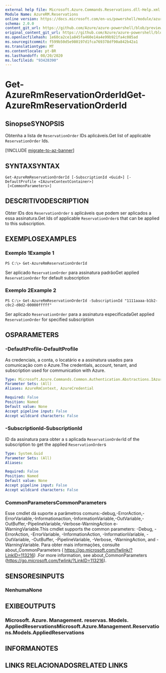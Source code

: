 ```yaml
---
external help file: Microsoft.Azure.Commands.Reservations.dll-Help.xml
Module Name: AzureRM.Reservations
online version: https://docs.microsoft.com/en-us/powershell/module/azurerm.reservations/get-azurermreservationorderid
schema: 2.0.0
content_git_url: https://github.com/Azure/azure-powershell/blob/preview/src/ResourceManager/Reservations/Commands.Reservations/help/Get-AzureRmReservationOrderId.md
original_content_git_url: https://github.com/Azure/azure-powershell/blob/preview/src/ResourceManager/Reservations/Commands.Reservations/help/Get-AzureRmReservationOrderId.md
ms.openlocfilehash: 1e60ca2ce1a845fa460e14a4e99b921fa4c085ad
ms.sourcegitcommit: f599b50d5e980197d1fca769378df90a842b42a1
ms.translationtype: MT
ms.contentlocale: pt-BR
ms.lasthandoff: 08/20/2020
ms.locfileid: "93428390"
---
```

# <span data-ttu-id="3562e-101">Get-AzureRmReservationOrderId</span><span class="sxs-lookup"><span data-stu-id="3562e-101">Get-AzureRmReservationOrderId</span></span>

## <span data-ttu-id="3562e-102">Sinopse</span><span class="sxs-lookup"><span data-stu-id="3562e-102">SYNOPSIS</span></span>
<span data-ttu-id="3562e-103">Obtenha a lista de `ReservationOrder` IDs aplicáveis.</span><span class="sxs-lookup"><span data-stu-id="3562e-103">Get list of applicable `ReservationOrder` Ids.</span></span>

[!INCLUDE [migrate-to-az-banner](../../includes/migrate-to-az-banner.md)]

## <span data-ttu-id="3562e-104">SYNTAX</span><span class="sxs-lookup"><span data-stu-id="3562e-104">SYNTAX</span></span>

```
Get-AzureRmReservationOrderId [-SubscriptionId <Guid>] [-DefaultProfile <IAzureContextContainer>]
 [<CommonParameters>]
```

## <span data-ttu-id="3562e-105">DESCRITIVO</span><span class="sxs-lookup"><span data-stu-id="3562e-105">DESCRIPTION</span></span>
<span data-ttu-id="3562e-106">Obter IDs dos `ReservationOrder` s aplicáveis que podem ser aplicados a essa assinatura.</span><span class="sxs-lookup"><span data-stu-id="3562e-106">Get Ids of applicable `ReservationOrder`s that can be applied to this subscription.</span></span>

## <span data-ttu-id="3562e-107">EXEMPLOS</span><span class="sxs-lookup"><span data-stu-id="3562e-107">EXAMPLES</span></span>

### <span data-ttu-id="3562e-108">Exemplo 1</span><span class="sxs-lookup"><span data-stu-id="3562e-108">Example 1</span></span>
```
PS C:\> Get-AzureRmReservationOrderId
```

<span data-ttu-id="3562e-109">Ser aplicado `ReservationOrder` para assinatura padrão</span><span class="sxs-lookup"><span data-stu-id="3562e-109">Get applied `ReservationOrder` for default subscription</span></span>

### <span data-ttu-id="3562e-110">Exemplo 2</span><span class="sxs-lookup"><span data-stu-id="3562e-110">Example 2</span></span>
```
PS C:\> Get-AzureRmReservationOrderId -SubscriptionId "1111aaaa-b1b2-c0c2-d0d2-00000fffff"
```

<span data-ttu-id="3562e-111">Ser aplicado `ReservationOrder` para a assinatura especificada</span><span class="sxs-lookup"><span data-stu-id="3562e-111">Get applied `ReservationOrder` for specified subscription</span></span>

## <span data-ttu-id="3562e-112">OS</span><span class="sxs-lookup"><span data-stu-id="3562e-112">PARAMETERS</span></span>

### <span data-ttu-id="3562e-113">-DefaultProfile</span><span class="sxs-lookup"><span data-stu-id="3562e-113">-DefaultProfile</span></span>
<span data-ttu-id="3562e-114">As credenciais, a conta, o locatário e a assinatura usados para comunicação com o Azure.</span><span class="sxs-lookup"><span data-stu-id="3562e-114">The credentials, account, tenant, and subscription used for communication with Azure.</span></span>

```yaml
Type: Microsoft.Azure.Commands.Common.Authentication.Abstractions.IAzureContextContainer
Parameter Sets: (All)
Aliases: AzureRmContext, AzureCredential

Required: False
Position: Named
Default value: None
Accept pipeline input: False
Accept wildcard characters: False
```

### <span data-ttu-id="3562e-115">-SubscriptionId</span><span class="sxs-lookup"><span data-stu-id="3562e-115">-SubscriptionId</span></span>
<span data-ttu-id="3562e-116">ID da assinatura para obter a s aplicada `ReservationOrder`</span><span class="sxs-lookup"><span data-stu-id="3562e-116">Id of the subscription to get the applied `ReservationOrder`s</span></span>

```yaml
Type: System.Guid
Parameter Sets: (All)
Aliases:

Required: False
Position: Named
Default value: None
Accept pipeline input: False
Accept wildcard characters: False
```

### <span data-ttu-id="3562e-117">CommonParameters</span><span class="sxs-lookup"><span data-stu-id="3562e-117">CommonParameters</span></span>
<span data-ttu-id="3562e-118">Esse cmdlet dá suporte a parâmetros comuns:-debug,-ErrorAction,-ErrorVariable,-Informationaction,-InformationVariable,-OutVariable,-OutBuffer,-PipelineVariable,-Verbose-WarningAction e-WarningVariable.</span><span class="sxs-lookup"><span data-stu-id="3562e-118">This cmdlet supports the common parameters: -Debug, -ErrorAction, -ErrorVariable, -InformationAction, -InformationVariable, -OutVariable, -OutBuffer, -PipelineVariable, -Verbose, -WarningAction, and -WarningVariable.</span></span> <span data-ttu-id="3562e-119">Para obter mais informações, consulte about_CommonParameters ( https://go.microsoft.com/fwlink/?LinkID=113216) .</span><span class="sxs-lookup"><span data-stu-id="3562e-119">For more information, see about_CommonParameters (https://go.microsoft.com/fwlink/?LinkID=113216).</span></span>

## <span data-ttu-id="3562e-120">SENSORES</span><span class="sxs-lookup"><span data-stu-id="3562e-120">INPUTS</span></span>

### <span data-ttu-id="3562e-121">Nenhuma</span><span class="sxs-lookup"><span data-stu-id="3562e-121">None</span></span>

## <span data-ttu-id="3562e-122">EXIBE</span><span class="sxs-lookup"><span data-stu-id="3562e-122">OUTPUTS</span></span>

### <span data-ttu-id="3562e-123">Microsoft. Azure. Management. reservas. Models. AppliedReservations</span><span class="sxs-lookup"><span data-stu-id="3562e-123">Microsoft.Azure.Management.Reservations.Models.AppliedReservations</span></span>

## <span data-ttu-id="3562e-124">INFORMA</span><span class="sxs-lookup"><span data-stu-id="3562e-124">NOTES</span></span>

## <span data-ttu-id="3562e-125">LINKS RELACIONADOS</span><span class="sxs-lookup"><span data-stu-id="3562e-125">RELATED LINKS</span></span>
